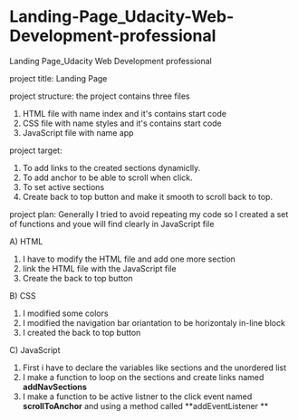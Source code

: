 # Landing-Page_Udacity-Web-Development-professional
Landing Page_Udacity Web Development professional

project title: Landing Page

project structure:
the project contains three files
1. HTML file with name index and it's contains start code
2. CSS file with name styles and it's contains start code
3. JavaScript file with name app

project target:
1. To add links to the created sections dynamiclly.
2. To add anchor to be able to scroll when click.
3. To set active sections
4. Create back to top button and make it smooth to scroll back to top.

project plan:
Generally I tried to avoid repeating my code so I created a set of functions and youe will find clearly in JavaScript file

A) HTML
1. I have to modify the HTML file and add one more section 
2. link the HTML file with the JavaScript file
3. Create the back to top button

B) CSS
1. I modified some colors
2. I modified the navigation bar oriantation to be horizontaly in-line block
3. I created the back to top button

C) JavaScript
1. First i have to declare the variables like sections and the unordered list
2. I make a function to loop on the sections and create links named **addNavSections**
3. I make a function to be active listner to the click event named **scrollToAnchor** and using a method called **addEventListener  **
